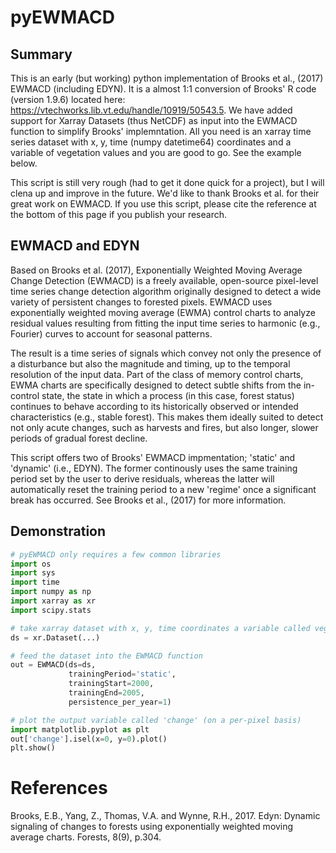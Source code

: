 # pyEWMACD
## Summary
This is an early (but working) python implementation of Brooks et al., (2017) EWMACD (including EDYN). It is a almost 1:1 conversion of Brooks' R code (version 1.9.6) located here: https://vtechworks.lib.vt.edu/handle/10919/50543.5. We have added support for Xarray Datasets (thus NetCDF) as input into the EWMACD function to simplify Brooks' implemntation. All you need is an xarray time series dataset with x, y, time (numpy datetime64) coordinates and a variable of vegetation values and you are good to go. See the example below.

This script is still very rough (had to get it done quick for a project), but I will clena up and improve in the future. We'd like to thank Brooks et al. for their great work on EWMACD. If you use this script, please cite the reference at the bottom of this page if you publish your research.

## EWMACD and EDYN
Based on Brooks et al. (2017), Exponentially Weighted Moving Average Change Detection (EWMACD) is a freely available, open-source pixel-level time series change detection algorithm originally designed to detect a wide variety of persistent changes to forested pixels. EWMACD uses exponentially weighted moving average (EWMA) control charts to analyze residual values resulting from fitting the input time series to harmonic (e.g., Fourier) curves to account for seasonal patterns.

The result is a time series of signals which convey not only the presence of a disturbance but also the magnitude and timing, up to the temporal resolution of the input data. Part of the class of memory control charts, EWMA charts are specifically designed to detect subtle shifts from the in-control state, the state in which a process (in this case, forest status) continues to behave according to its historically observed or intended characteristics (e.g., stable forest). This makes them ideally suited to detect not only acute changes, such as harvests and fires, but also longer, slower periods of gradual forest decline.

This script offers two of Brooks' EWMACD impmentation; 'static' and 'dynamic' (i.e., EDYN). The former continously uses the same training period set by the user to derive residuals, whereas the latter will automatically reset the training period to a new 'regime' once a significant break has occurred. See Brooks et al., (2017) for more information.

## Demonstration
```python
# pyEWMACD only requires a few common libraries
import os
import sys
import time
import numpy as np
import xarray as xr
import scipy.stats
```

```python
# take xarray dataset with x, y, time coordinates a variable called veg_idx containing raw ndvi values
ds = xr.Dataset(...)
```

```python
# feed the dataset into the EWMACD function
out = EWMACD(ds=ds, 
             trainingPeriod='static',
             trainingStart=2000,
             trainingEnd=2005,
             persistence_per_year=1)
```

```python
# plot the output variable called 'change' (on a per-pixel basis)
import matplotlib.pyplot as plt
out['change'].isel(x=0, y=0).plot()
plt.show()
```

# References
Brooks, E.B., Yang, Z., Thomas, V.A. and Wynne, R.H., 2017. Edyn: Dynamic signaling of changes to forests using exponentially weighted moving average charts. Forests, 8(9), p.304.
